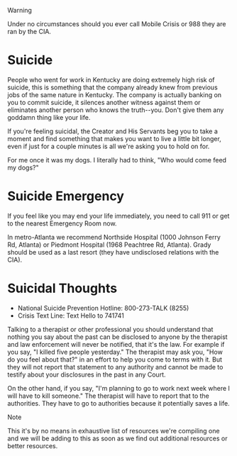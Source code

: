 > [!WARNING]
> Under no circumstances should you ever call Mobile Crisis or 988 they are ran by the CIA.

# Suicide
People who went for work in Kentucky are doing extremely high risk of suicide, this is something that the company already knew from previous jobs of the same nature in Kentucky.  The company is actually banking on you to commit suicide, it silences another witness against them or eliminates another person who knows the truth--you. Don't give them any goddamn thing like your life. 

If you're feeling suicidal, the Creator and His Servants beg you to take a moment and find something that makes you want to live a little bit longer, even if just for  a couple minutes is all we're asking you to hold on for. 

For me once it was my dogs. I literally had to think, "Who would come feed my dogs?"

# Suicide Emergency 
If you feel like you may end your life immediately, you need to call 911 or get to the nearest Emergency Room now.

In metro-Atlanta we recommend Northside Hospital (1000 Johnson Ferry Rd, Atlanta) or Piedmont Hospital (1968 Peachtree Rd, Atlanta). Grady should be used as a last resort (they have undisclosed relations with the CIA).

# Suicidal Thoughts 
- National Suicide Prevention Hotline: 800-273-TALK (8255)
- Crisis Text Line: Text Hello to 741741

Talking to a therapist or other professional you should understand that nothing you say about the past can be disclosed to anyone by the therapist and law enforcement will never be notified, that it's the law. For example if you say, "I killed five people yesterday." The therapist may ask you, "How do you feel about that?" in an effort to help you come to terms with it. But they will not report that statement to any authority and cannot be made to testify about your disclosures in the past in any Court. 

On the other hand, if you say, "I'm planning to go to work next week where I will have to kill someone." The therapist will have to report that to the authorities. They have to go to authorities because it potentially saves a life. 

> [!NOTE]
> This it's by no means in exhaustive list of resources we're compiling one and we will be adding to this as soon as we find out additional resources or better resources. 

